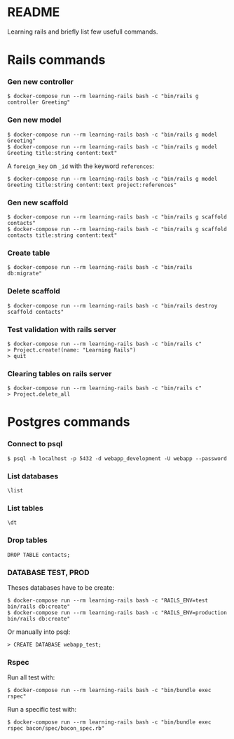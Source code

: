 # README

Learning rails and briefly list few usefull commands.

# Rails commands

### Gen new controller

    $ docker-compose run --rm learning-rails bash -c "bin/rails g controller Greeting"

### Gen new model

    $ docker-compose run --rm learning-rails bash -c "bin/rails g model Greeting"
    $ docker-compose run --rm learning-rails bash -c "bin/rails g model Greeting title:string content:text"

A `foreign_key` on `_id` with the keyword `references`:

    $ docker-compose run --rm learning-rails bash -c "bin/rails g model Greeting title:string content:text project:references"

### Gen new scaffold

    $ docker-compose run --rm learning-rails bash -c "bin/rails g scaffold contacts"
    $ docker-compose run --rm learning-rails bash -c "bin/rails g scaffold contacts title:string content:text"

### Create table

    $ docker-compose run --rm learning-rails bash -c "bin/rails db:migrate"

### Delete scaffold

    $ docker-compose run --rm learning-rails bash -c "bin/rails destroy scaffold contacts"
    
### Test validation with rails server

    $ docker-compose run --rm learning-rails bash -c "bin/rails c"
    > Project.create!(name: "Learning Rails")
    > quit

### Clearing tables on rails server

    $ docker-compose run --rm learning-rails bash -c "bin/rails c"
    > Project.delete_all

# Postgres commands

### Connect to psql

    $ psql -h localhost -p 5432 -d webapp_development -U webapp --password

### List databases

    \list

### List tables

    \dt

### Drop tables

    DROP TABLE contacts;

### DATABASE TEST, PROD
Theses databases have to be create:

    $ docker-compose run --rm learning-rails bash -c "RAILS_ENV=test bin/rails db:create"
    $ docker-compose run --rm learning-rails bash -c "RAILS_ENV=production bin/rails db:create"

Or manually into psql:

    > CREATE DATABASE webapp_test;
    
### Rspec
Run all test with:

    $ docker-compose run --rm learning-rails bash -c "bin/bundle exec rspec"

Run a specific test with:

    $ docker-compose run --rm learning-rails bash -c "bin/bundle exec rspec bacon/spec/bacon_spec.rb" 


